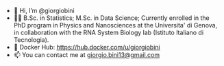 - 👋 Hi, I’m @giorgiobini
- :student: B.Sc. in Statistics; M.Sc. in Data Science; Currently enrolled in the PhD program in Physics and Nanosciences at the Universita' di Genova, in collaboration with the RNA System Biology lab (Istituto Italiano di Tecnologia).
- :whale2: Docker Hub: https://hub.docker.com/u/giorgiobini
- 📫 You can contact me at giorgio.bini13@gmail.com

<!---
giorgiobini/giorgiobini is a ✨ special ✨ repository because its `README.md` (this file) appears on your GitHub profile.
You can click the Preview link to take a look at your changes.
--->
